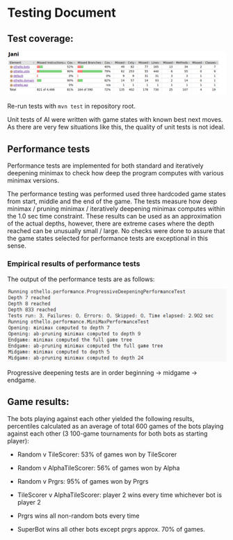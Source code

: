 <!--

    Mitä on testattu, miten tämä tehtiin
    Minkälaisilla syötteillä testaus tehtiin (vertailupainotteisissa töissä tärkeää)
    Miten testit voidaan toistaa ZEK
    Ohjelman toiminnan empiirisen testauksen tulosten esittäminen graafisessa muodossa.
    Testaus on ideaalitapauksessa suoritettava ohjelma. Tällöin testi on helposti toistettavissa, mikä helpottaa toteutuksen tekoa jo varhaisessa vaiheessa. Javalla tehdyissä töissä on erittäin suositeltavaa käyttää testaukseen JUnitia. ZEK

-->

# Testing Document

## Test coverage:
<img src="https://github.com/korolainenriikka/Jani/blob/master/documentation/images/final_test_coverage.png"/>

Re-run tests with `mvn test` in repository root.

Unit tests of AI were written with game states with known best next moves. As there are very few situations like this, the quality of unit tests is not ideal.

## Performance tests

Performance tests are implemented for both standard and iteratively deepening minimax to check how deep the program computes with various minimax versions.

The performance testing was performed used three hardcoded game states from start, middle and the end of the game. The tests measure how deep minimax / pruning minimax / iteratively deepening minimax computes within the 1.0 sec time constraint. These results can be used as an approximation of the actual depths, however, there are extreme cases where the depth reached can be unusually small / large. No checks were done to assure that the game states selected for performance tests are exceptional in this sense.


### Empirical results of performance tests
The output of the performance tests are as follows:

<img src="https://github.com/korolainenriikka/Jani/blob/master/documentation/images/performanceresults.png"/>

Progressive deepening tests are in order beginning -> midgame -> endgame.

## Game results:

The bots playing against each other yielded the following results, percentiles calculated as an average of total 600 games of the bots playing against each other (3 100-game tournaments for both bots as starting player):

* Random v TileScorer: 53% of games won by TileScorer

* Random v AlphaTileScorer: 56% of games won by Alpha

* Random v Prgrs: 95% of games won by Prgrs

* TileScorer v AlphaTileScorer: player 2 wins every time whichever bot is player 2

* Prgrs wins all non-random bots every time

* SuperBot wins all other bots except prgrs approx. 70% of games.



